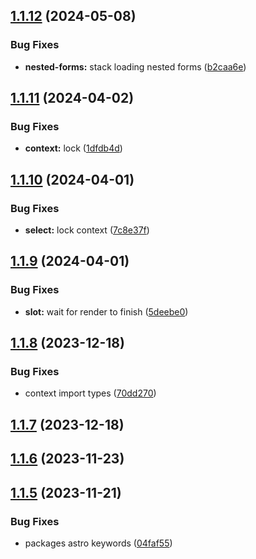 ## [1.1.12](https://github.com/withastro-utils/utils/compare/@astro-utils/context@1.1.11...@astro-utils/context@1.1.12) (2024-05-08)


### Bug Fixes

* **nested-forms:** stack loading nested forms ([b2caa6e](https://github.com/withastro-utils/utils/commit/b2caa6e06a2b3e17207572e4e1829d3757883a95))

## [1.1.11](https://github.com/withastro-utils/utils/compare/@astro-utils/context@1.1.10...@astro-utils/context@1.1.11) (2024-04-02)


### Bug Fixes

* **context:** lock ([1dfdb4d](https://github.com/withastro-utils/utils/commit/1dfdb4d003af3582de117c9acad32d35d7cac831))

## [1.1.10](https://github.com/withastro-utils/utils/compare/@astro-utils/context@1.1.9...@astro-utils/context@1.1.10) (2024-04-01)


### Bug Fixes

* **select:** lock context ([7c8e37f](https://github.com/withastro-utils/utils/commit/7c8e37f377840e9324585f21a8db9760fb9b6015))

## [1.1.9](https://github.com/withastro-utils/utils/compare/@astro-utils/context@1.1.8...@astro-utils/context@1.1.9) (2024-04-01)


### Bug Fixes

* **slot:** wait for render to finish ([5deebe0](https://github.com/withastro-utils/utils/commit/5deebe07daf04c08acdb34d0ebd487e9bbb2e623))

## [1.1.8](https://github.com/withastro-utils/utils/compare/@astro-utils/context@1.1.7...@astro-utils/context@1.1.8) (2023-12-18)


### Bug Fixes

* context import types ([70dd270](https://github.com/withastro-utils/utils/commit/70dd27012c9729179e6e602c0307a0bf7bc44d80))

## [1.1.7](https://github.com/withastro-utils/utils/compare/@astro-utils/context@1.1.6...@astro-utils/context@1.1.7) (2023-12-18)

## [1.1.6](https://github.com/withastro-utils/utils/compare/@astro-utils/context@1.1.5...@astro-utils/context@1.1.6) (2023-11-23)

## [1.1.5](https://github.com/withastro-utils/utils/compare/@astro-utils/context@1.1.4...@astro-utils/context@1.1.5) (2023-11-21)


### Bug Fixes

* packages astro keywords ([04faf55](https://github.com/withastro-utils/utils/commit/04faf559ea1326936e137c2783894b2792cfa9af))
